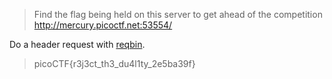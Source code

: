> Find the flag being held on this server to get ahead of the competition 
> http://mercury.picoctf.net:53554/

Do a header request with [reqbin](https://reqbin.com/).

> picoCTF{r3j3ct_th3_du4l1ty_2e5ba39f}